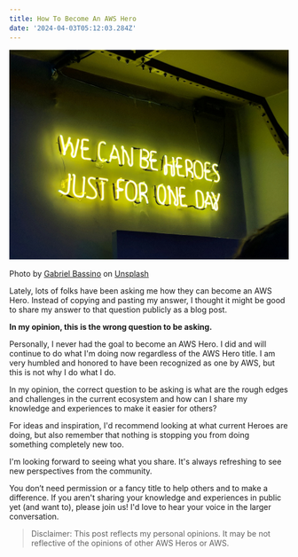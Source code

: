 ```yaml
---
title: How To Become An AWS Hero
date: '2024-04-03T05:12:03.284Z'
---
```


![We can be heroes neon sign](./hero-neon.jpg)

Photo by <a href="https://unsplash.com/@gabrielbassino?utm_content=creditCopyText&utm_medium=referral&utm_source=unsplash">Gabriel Bassino</a> on <a href="https://unsplash.com/photos/yellow-neon-light-signage-zEawlLdVloo?utm_content=creditCopyText&utm_medium=referral&utm_source=unsplash">Unsplash</a>

Lately, lots of folks have been asking me how they can become an AWS Hero. Instead of copying and pasting my answer, I thought it might be good to share my answer to that question publicly as a blog post.

**In my opinion, this is the wrong question to be asking.**

Personally, I never had the goal to become an AWS Hero. I did and will continue to do what I'm doing now regardless of the AWS Hero title. I am very humbled and honored to have been recognized as one by AWS, but this is not why I do what I do.

In my opinion, the correct question to be asking is what are the rough edges and challenges in the current ecosystem and how can I share my knowledge and experiences to make it easier for others?

For ideas and inspiration, I'd recommend looking at what current Heroes are doing, but also remember that nothing is stopping you from doing something completely new too.

I'm looking forward to seeing what you share. It's always refreshing to see new perspectives from the community.

You don’t need permission or a fancy title to help others and to make a difference. If you aren't sharing your knowledge and experiences in public yet (and want to), please join us! I'd love to hear your voice in the larger conversation.

> Disclaimer: This post reflects my personal opinions. It may be not reflective of the opinions of other AWS Heros or AWS.

